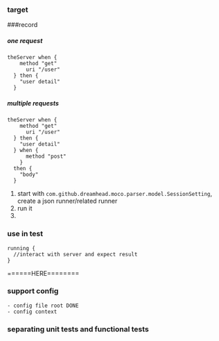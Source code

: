 ### target

###record

##### one request
```
theServer when {
    method "get"
      uri "/user"
  } then {
    "user detail"
  }
```

##### multiple requests

```
theServer when {
    method "get"
      uri "/user"
  } then {
    "user detail"
  } when {
      method "post"
    }
  then {
    "body"
  }
```

1. start with `com.github.dreamhead.moco.parser.model.SessionSetting`, create a json runner/related runner
2. run it
3.



### use in test

```
running {
  //interact with server and expect result
}
```

======HERE========
### support config
    - config file root DONE
    - config context

### separating unit tests and functional tests

